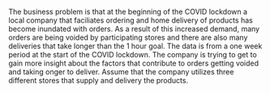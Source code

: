 The business problem is that at the beginning of the COVID lockdown a local company that faciliates ordering and home delivery of products has become inundated with orders.  As a result of this increased demand, many orders are being voided by participating stores and there are also many deliveries that take longer than the 1 hour goal.  The data is from a one week period at the start of the COVID lockdown.  The company is trying to get to gain more insight about the factors that contribute to orders getting voided and taking onger to deliver.  Assume that the company utilizes three different stores that supply and delivery the products.    
